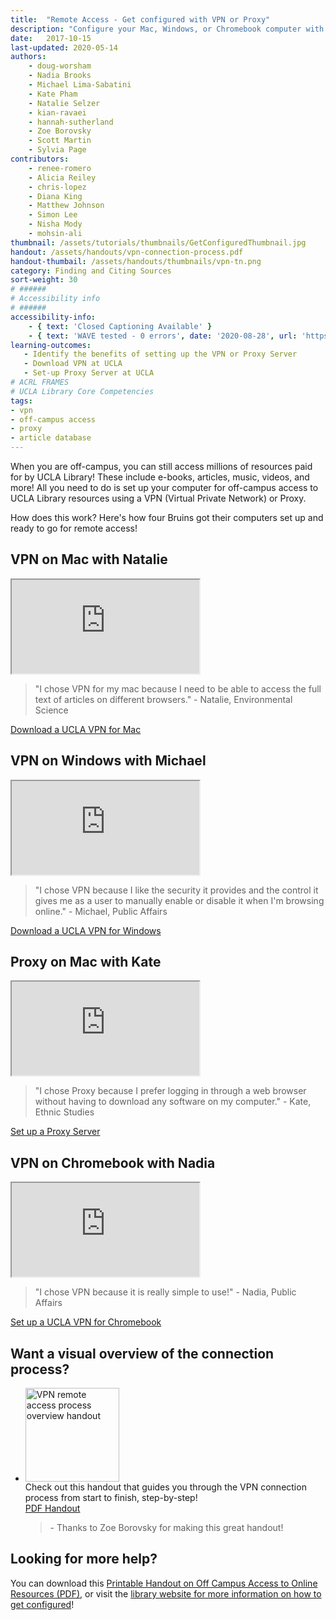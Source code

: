 ```yaml
---
title:  "Remote Access - Get configured with VPN or Proxy"
description: "Configure your Mac, Windows, or Chromebook computer with VPN or Proxy to access the library's many resources."
date:   2017-10-15
last-updated: 2020-05-14
authors: 
    - doug-worsham
    - Nadia Brooks
    - Michael Lima-Sabatini
    - Kate Pham
    - Natalie Selzer
    - kian-ravaei
    - hannah-sutherland
    - Zoe Borovsky
    - Scott Martin
    - Sylvia Page
contributors:
    - renee-romero
    - Alicia Reiley
    - chris-lopez
    - Diana King
    - Matthew Johnson
    - Simon Lee
    - Nisha Mody
    - mohsin-ali
thumbnail: /assets/tutorials/thumbnails/GetConfiguredThumbnail.jpg
handout: /assets/handouts/vpn-connection-process.pdf
handout-thumbail: /assets/handouts/thumbnails/vpn-tn.png
category: Finding and Citing Sources
sort-weight: 30
# ######
# Accessibility info
# ######
accessibility-info:
    - { text: 'Closed Captioning Available' }
    - { text: 'WAVE tested - 0 errors', date: '2020-08-28', url: 'https://wave.webaim.org/' }
learning-outcomes:
   - Identify the benefits of setting up the VPN or Proxy Server
   - Download VPN at UCLA 
   - Set-up Proxy Server at UCLA
# ACRL FRAMES
# UCLA Library Core Competencies
tags:
- vpn
- off-campus access
- proxy
- article database
---
```


<p class="intro">When you are off-campus, you can still access millions of resources paid for by UCLA Library! These include e-books, articles, music, videos, and more! All you need to do is set up your computer for off-campus access to UCLA Library resources using a VPN (Virtual Private Network) or Proxy.</p>

<p class="intro">How does this work? Here's how four Bruins got their computers set up and ready to go for remote access!</p>

<div class="row">
    <div class="col-sm-12 col-md-6 mb-3">
        <div class="card h-100">
          <h2 class="card-header">VPN on Mac with Natalie</h2>
          <div class="card-body">
              <div class="embed-responsive embed-responsive-16by9">
                <iframe src="https://www.youtube.com/embed/BimOWaDxk4Y" frameborder="1" allow="accelerometer; autoplay; encrypted-media; gyroscope; picture-in-picture" allowfullscreen></iframe>
              </div>
              <blockquote>"I chose VPN for my mac because I need to be able to access the full text of articles on different browsers." - Natalie, Environmental Science</blockquote>
            <a href="https://ucla.service-now.com/support?id=kb_article&sys_id=2dbb86fef1f3c90060a225727a92e271" class="btn btn-primary">Download a UCLA VPN for Mac</a>
            </div>
        </div>
    </div>
        <div class="col-sm-12 col-md-6 mb-3">
        <div class="card h-100">
          <h2 class="card-header">VPN on Windows with Michael</h2>
          <div class="card-body">
              <div class="embed-responsive embed-responsive-16by9">
                <iframe src="https://www.youtube.com/embed/ZuZclnEuvlo" frameborder="1" allow="accelerometer; autoplay; encrypted-media; gyroscope; picture-in-picture" allowfullscreen></iframe>
                </div>
              <blockquote>"I chose VPN because I like the security it provides and the control it gives me as a user to manually enable or disable it when I'm browsing online." - Michael, Public Affairs</blockquote>
            <a href="https://ucla.service-now.com/support?id=kb_article&sys_id=kb0010923" class="btn btn-primary">Download a UCLA VPN for Windows</a>
            </div>
        </div>
    </div>
</div>

<div class="row">
    <div class="col-sm-12 col-md-6 mb-3">
        <div class="card h-100">
          <h2 class="card-header">Proxy on Mac with Kate</h2>
          <div class="card-body">
              <div class="embed-responsive embed-responsive-16by9">
                <iframe src="https://www.youtube.com/embed/h1vVy_WuxYk" frameborder="1" allow="accelerometer; autoplay; encrypted-media; gyroscope; picture-in-picture" allowfullscreen></iframe>
              </div>
              <blockquote>"I chose Proxy because I prefer logging in through a web browser without having to download any software on my computer." - Kate, Ethnic Studies</blockquote>
            <a href="https://www.it.ucla.edu/it-support-center/services/proxy-server" class="btn btn-primary">Set up a Proxy Server</a>
            </div>
        </div>
    </div>
        <div class="col-sm-12 col-md-6 mb-3">
        <div class="card h-100">
          <h2 class="card-header">VPN on Chromebook with Nadia</h2>
          <div class="card-body">
              <div class="embed-responsive embed-responsive-16by9">
              <iframe src="https://www.youtube.com/embed/I9Kwrf_xyr0" frameborder="1" allow="accelerometer; autoplay; encrypted-media; gyroscope; picture-in-picture" allowfullscreen></iframe>
              </div>
              <blockquote>"I chose VPN because it is really simple to use!" - Nadia, Public Affairs</blockquote>
              <a href="https://ucla.service-now.com/support?id=kb_article&sys_id=b4bd7aeb4f63bec09798a3928110c7c4" class="btn btn-primary">Set up a UCLA VPN for Chromebook</a>
            </div>
        </div>
    </div>
</div>

<h2 class="mt-5">Want a visual overview of the connection process?</h2>
<ul class="list-unstyled">
  <li class="media">
      <a href="https://ucla.box.com/s/gqyc4gmi2qi5teozk982jh38wh98up21" target="_blank">
          <img src="{{ '/assets/images/vpn-connection-handout-icon.jpg' | relative_url }}" class="mr-3" style="width: 150px;" alt="VPN remote access process overview handout"></a>
    <div class="media-body">
      Check out this handout that guides you through the VPN connection process from start to finish, step-by-step!<br>
         <a href="https://ucla.box.com/s/gqyc4gmi2qi5teozk982jh38wh98up21" target="_blank" class="btn btn-primary">PDF Handout</a>
        <blockquote> - Thanks to Zoe Borovsky for making this great handout!</blockquote>
    </div>
  </li>
</ul>


<h2>Looking for more help?</h2>

<p>You can download this <a href="https://www.library.ucla.edu/sites/default/files/Off%20Campus%20Access%20to%20Online%20Resources%20-%20v3.pdf" target="_blank">Printable Handout on Off Campus Access to Online Resources (PDF)</a>, or visit the <a href="http://www.library.ucla.edu/use/computers-computing-services/connect-campus" target="_blank">library website for more information on how to get configured</a>!</p>



<!-- include embed-and-share-buttons.html ? -->
